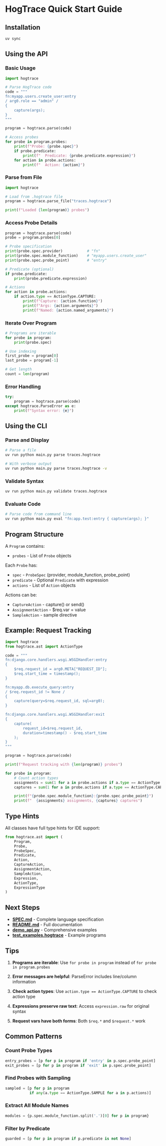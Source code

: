 # HogTrace Quick Start Guide

## Installation

```bash
uv sync
```

## Using the API

### Basic Usage

```python
import hogtrace

# Parse HogTrace code
code = """
fn:myapp.users.create_user:entry
/ arg0.role == "admin" /
{
    capture(args);
}
"""

program = hogtrace.parse(code)

# Access probes
for probe in program.probes:
    print(f"Probe: {probe.spec}")
    if probe.predicate:
        print(f"  Predicate: {probe.predicate.expression}")
    for action in probe.actions:
        print(f"  Action: {action}")
```

### Parse from File

```python
import hogtrace

# Load from .hogtrace file
program = hogtrace.parse_file("traces.hogtrace")

print(f"Loaded {len(program)} probes")
```

### Access Probe Details

```python
program = hogtrace.parse(code)
probe = program.probes[0]

# Probe specification
print(probe.spec.provider)           # "fn"
print(probe.spec.module_function)    # "myapp.users.create_user"
print(probe.spec.probe_point)        # "entry"

# Predicate (optional)
if probe.predicate:
    print(probe.predicate.expression)

# Actions
for action in probe.actions:
    if action.type == ActionType.CAPTURE:
        print(f"Capture: {action.function}")
        print(f"Args: {action.arguments}")
        print(f"Named: {action.named_arguments}")
```

### Iterate Over Program

```python
# Programs are iterable
for probe in program:
    print(probe.spec)

# Use indexing
first_probe = program[0]
last_probe = program[-1]

# Get length
count = len(program)
```

### Error Handling

```python
try:
    program = hogtrace.parse(code)
except hogtrace.ParseError as e:
    print(f"Syntax error: {e}")
```

## Using the CLI

### Parse and Display

```bash
# Parse a file
uv run python main.py parse traces.hogtrace

# With verbose output
uv run python main.py parse traces.hogtrace -v
```

### Validate Syntax

```bash
uv run python main.py validate traces.hogtrace
```

### Evaluate Code

```bash
# Parse code from command line
uv run python main.py eval "fn:app.test:entry { capture(args); }"
```

## Program Structure

A `Program` contains:
- `probes` - List of `Probe` objects

Each `Probe` has:
- `spec` - `ProbeSpec` (provider, module_function, probe_point)
- `predicate` - Optional `Predicate` with expression
- `actions` - List of `Action` objects

Actions can be:
- `CaptureAction` - capture() or send()
- `AssignmentAction` - $req.var = value
- `SampleAction` - sample directive

## Example: Request Tracking

```python
import hogtrace
from hogtrace.ast import ActionType

code = """
fn:django.core.handlers.wsgi.WSGIHandler:entry
{
    $req.request_id = arg0.META["REQUEST_ID"];
    $req.start_time = timestamp();
}

fn:myapp.db.execute_query:entry
/ $req.request_id != None /
{
    capture(query=$req.request_id, sql=arg0);
}

fn:django.core.handlers.wsgi.WSGIHandler:exit
{
    capture(
        request_id=$req.request_id,
        duration=timestamp() - $req.start_time
    );
}
"""

program = hogtrace.parse(code)

print(f"Request tracking with {len(program)} probes")

for probe in program:
    # Count action types
    assignments = sum(1 for a in probe.actions if a.type == ActionType.ASSIGNMENT)
    captures = sum(1 for a in probe.actions if a.type == ActionType.CAPTURE)

    print(f"{probe.spec.module_function}:{probe.spec.probe_point}")
    print(f"  {assignments} assignments, {captures} captures")
```

## Type Hints

All classes have full type hints for IDE support:

```python
from hogtrace.ast import (
    Program,
    Probe,
    ProbeSpec,
    Predicate,
    Action,
    CaptureAction,
    AssignmentAction,
    SampleAction,
    Expression,
    ActionType,
    ExpressionType
)
```

## Next Steps

- **[SPEC.md](SPEC.md)** - Complete language specification
- **[README.md](README.md)** - Full documentation
- **[demo_api.py](demo_api.py)** - Comprehensive examples
- **[test_examples.hogtrace](test_examples.hogtrace)** - Example programs

## Tips

1. **Programs are iterable**: Use `for probe in program` instead of `for probe in program.probes`

2. **Error messages are helpful**: ParseError includes line/column information

3. **Check action types**: Use `action.type == ActionType.CAPTURE` to check action type

4. **Expressions preserve raw text**: Access `expression.raw` for original syntax

5. **Request vars have both forms**: Both `$req.*` and `$request.*` work

## Common Patterns

### Count Probe Types

```python
entry_probes = [p for p in program if 'entry' in p.spec.probe_point]
exit_probes = [p for p in program if 'exit' in p.spec.probe_point]
```

### Find Probes with Sampling

```python
sampled = [p for p in program
           if any(a.type == ActionType.SAMPLE for a in p.actions)]
```

### Extract All Module Names

```python
modules = {p.spec.module_function.split('.')[0] for p in program}
```

### Filter by Predicate

```python
guarded = [p for p in program if p.predicate is not None]
```
